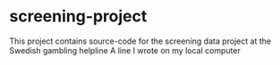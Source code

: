 # screening-project
This project contains source-code for the screening data project at the Swedish gambling helpline
A line I wrote on my local computer
